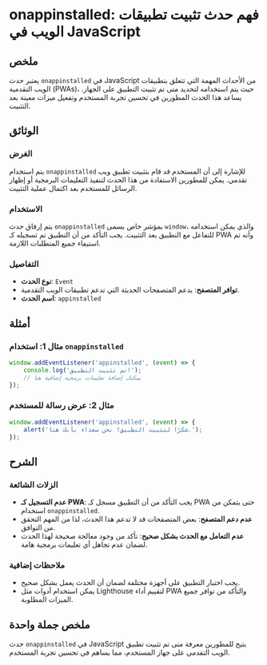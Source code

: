 <!--
Meta Description: # onappinstalled: فهم حدث تثبيت تطبيقات الويب في JavaScript ## ملخص يعتبر حدث `onappinstalled` في JavaScript من الأحداث المهمة التي تتعلق بتطبيقات الو...
Meta Keywords: الحدث, onappinstalled, التطبيق, javascript, حدث
-->

# onappinstalled: فهم حدث تثبيت تطبيقات الويب في JavaScript

## ملخص
يعتبر حدث `onappinstalled` في JavaScript من الأحداث المهمة التي تتعلق بتطبيقات الويب التقدمية (PWAs)، حيث يتم استخدامه لتحديد متى تم تثبيت التطبيق على الجهاز. يساعد هذا الحدث المطورين في تحسين تجربة المستخدم وتفعيل ميزات معينة بعد التثبيت.

## الوثائق
### الغرض
يتم استخدام `onappinstalled` للإشارة إلى أن المستخدم قد قام بتثبيت تطبيق ويب تقدمي. يمكن للمطورين الاستفادة من هذا الحدث لتنفيذ التعليمات البرمجية أو إظهار الرسائل للمستخدم بعد اكتمال عملية التثبيت.

### الاستخدام
يتم إرفاق حدث `onappinstalled` بمؤشر خاص يسمى `window`، والذي يمكن استخدامه للتفاعل مع التطبيق بعد التثبيت. يجب التأكد من أن التطبيق تم تسجيله كـ PWA وأنه تم استيفاء جميع المتطلبات اللازمة.

### التفاصيل
- **نوع الحدث**: `Event`
- **توافر المتصفح**: يدعم المتصفحات الحديثة التي تدعم تطبيقات الويب التقدمية.
- **اسم الحدث**: `appinstalled`

## أمثلة
### مثال 1: استخدام `onappinstalled`
```javascript
window.addEventListener('appinstalled', (event) => {
    console.log('تم تثبيت التطبيق!');
    // يمكنك إضافة تعليمات برمجية إضافية هنا
});
```

### مثال 2: عرض رسالة للمستخدم
```javascript
window.addEventListener('appinstalled', (event) => {
    alert('شكرًا لتثبيت التطبيق! نحن سعداء بأنك هنا.');
});
```

## الشرح
### الزلات الشائعة
- **عدم التسجيل كـ PWA**: يجب التأكد من أن التطبيق مسجل كـ PWA حتى يتمكن من استخدام `onappinstalled`.
- **عدم دعم المتصفح**: بعض المتصفحات قد لا تدعم هذا الحدث، لذا من المهم التحقق من التوافق.
- **عدم التعامل مع الحدث بشكل صحيح**: تأكد من وجود معالجة صحيحة لهذا الحدث لضمان عدم تجاهل أي تعليمات برمجية هامة.

### ملاحظات إضافية
- يجب اختبار التطبيق على أجهزة مختلفة لضمان أن الحدث يعمل بشكل صحيح.
- يمكن استخدام أدوات مثل Lighthouse لتقييم أداء PWA والتأكد من توافر جميع الميزات المطلوبة.

## ملخص جملة واحدة
حدث `onappinstalled` في JavaScript يتيح للمطورين معرفة متى تم تثبيت تطبيق الويب التقدمي على جهاز المستخدم، مما يساهم في تحسين تجربة المستخدم.